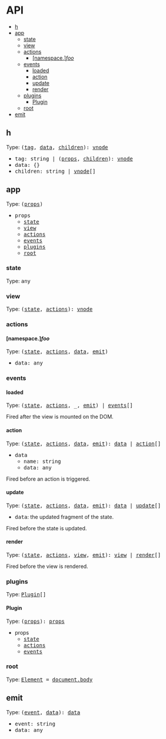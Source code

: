 # API

* [h](#h)
* [app](#app)
  * [state](#state)
  * [view](#view)
  * [actions](#actions)
    * [[namespace.]_foo_](#actions-foo)
  * [events](#events)
    * [loaded](#events-loaded)
    * [action](#events-action)
    * [update](#events-update)
    * [render](#events-render)
  * [plugins](#plugins)
    * [Plugin](#plugins-plugin)
  * [root](#root)
* [emit](#emit)

## <a name="h"></a> h

Type: <samp>([tag](#h-tag), [data](#h-data), [children](#h-children)): [vnode]</samp>

[vnode]: /docs/virtual-nodes.md

* <a name="h-tag"></a><samp>tag: string | ([props](#h-data), [children](#h-children)): [vnode]</samp>
* <a name="h-data"></a><samp>data: {}</samp>
* <a name="h-children"></a><samp>children: string | [vnode]\[\]

## <a name="app"></a>app

Type: <samp>([props](#app-props))</samp>

* <a name="app-props"></a> <samp>props</samp>
  * <samp>[state](#state)</samp>
  * <samp>[view](#view)</samp>
  * <samp>[actions](#actions)</samp>
  * <samp>[events](#events)</samp>
  * <samp>[plugins](#plugins)</samp>
  * <samp>[root](#root)</samp>

<a name="app-props"></a>

### <a name="state"></a>state

Type: <samp>any</samp>

### <a name="view"></a>view

Type: <samp>([state](#state), [actions](#actions)): [vnode]</samp>

### <a name="actions"></a>actions
#### <a name="actions-foo"></a>[namespace.]_foo_

Type: <samp>([state](#state), [actions](#actions), [data](#actions-data), [emit](#emit))</samp>

* <a name="actions-data"></a> <samp>data: any</samp>

### <a name="events"></a>events
#### <a name="events-loaded"></a>loaded

Type: <samp>([state](#state), [actions](#actions), _, [emit](#emit)) | [events](#events-loaded)\[\]</samp>

Fired after the view is mounted on the DOM.

#### <a name="events-action"></a>action

Type: <samp>([state](#state), [actions](#actions), [data](#events-action-data), [emit](#emit)): [data](#events-action-data) | [action](#events-action)\[\]</samp>

* <a name="events-action-data"></a><samp>data</samp>
  * <samp>name: string</samp>
  * <samp>data: any</samp>

Fired before an action is triggered.

#### <a name="events-update"></a>update

Type: <samp>([state](#state), [actions](#actions), [data](#events-update-data), [emit](#emit)): [data](#events-update-data) | [update](#events-update)\[\]</samp>

* <a name="events-update-data"></a><samp>data</samp>: the updated fragment of the state.

Fired before the state is updated.

#### <a name="events-render"></a>render

Type: <samp>([state](#state), [actions](#actions), [view](#view), [emit](#emit)): [view](#view) | [render](#events-render)\[\]</samp>

Fired before the view is rendered.

### <a name="plugins"></a>plugins

Type: <samp>[Plugin](#plugins-plugin)\[\]</samp>

#### <a name="plugins-plugin"></a>Plugin

Type: <samp>([props](#app-props)): [props](#plugin-props)</samp>

* <a name="plugin-props"></a>props
  * <samp>[state](#state)</samp>
  * <samp>[actions](#actions)</samp>
  * <samp>[events](#events)</samp>

### <a name="root"></a>root

Type: <samp>[Element](https://developer.mozilla.org/en-US/docs/Web/API/Element) = [document.body](https://developer.mozilla.org/en-US/docs/Web/API/Document/body)</samp>

## <a name="emit"></a>emit

Type: <samp>([event](#emit-event), [data](#emit-data)): [data](#emit-data)</samp>

* <a name="emit-event"></a><samp>event: string</samp>
* <a name="emit-data"></a><samp>data: any</samp>
